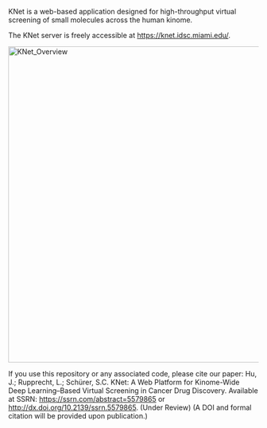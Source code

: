 KNet is a web-based application designed for high-throughput virtual screening of small molecules across the human kinome. 

The KNet server is freely accessible at https://knet.idsc.miami.edu/.

<img width="637" alt="KNet_Overview" src="https://github.com/user-attachments/assets/e3d917e7-4987-4c12-9758-15d7b15a3f92" />



If you use this repository or any associated code, please cite our paper:
Hu, J.; Rupprecht, L.; Schürer, S.C. KNet: A Web Platform for Kinome-Wide Deep Learning–Based Virtual Screening in Cancer Drug Discovery. Available at SSRN: https://ssrn.com/abstract=5579865 or http://dx.doi.org/10.2139/ssrn.5579865. (Under Review)
(A DOI and formal citation will be provided upon publication.)

